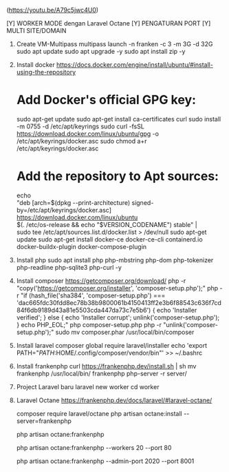 (https://youtu.be/A79c5jwc4U0)


[Y] WORKER MODE dengan Laravel Octane
[Y] PENGATURAN PORT
[Y] MULTI SITE/DOMAIN


1. Create VM-Multipass
   multipass launch -n franken -c 3 -m 3G -d 32G
   sudo apt update
   sudo apt upgrade -y
   sudo apt install zip -y

2. Install docker https://docs.docker.com/engine/install/ubuntu/#install-using-the-repository
   # Add Docker's official GPG key:
    sudo apt-get update
    sudo apt-get install ca-certificates curl
    sudo install -m 0755 -d /etc/apt/keyrings
    sudo curl -fsSL https://download.docker.com/linux/ubuntu/gpg -o /etc/apt/keyrings/docker.asc
    sudo chmod a+r /etc/apt/keyrings/docker.asc

    # Add the repository to Apt sources:
    echo \
        "deb [arch=$(dpkg --print-architecture) signed-by=/etc/apt/keyrings/docker.asc] https://download.docker.com/linux/ubuntu \
        $(. /etc/os-release && echo "$VERSION_CODENAME") stable" | \
        sudo tee /etc/apt/sources.list.d/docker.list > /dev/null
    sudo apt-get update
    sudo apt-get install docker-ce docker-ce-cli containerd.io docker-buildx-plugin docker-compose-plugin

3. Install php
   sudo apt install php php-mbstring php-dom php-tokenizer php-readline php-sqlite3 php-curl -y

4. Install composer https://getcomposer.org/download/
   php -r "copy('https://getcomposer.org/installer', 'composer-setup.php');"
   php -r "if (hash_file('sha384', 'composer-setup.php') === 'dac665fdc30fdd8ec78b38b9800061b4150413ff2e3b6f88543c636f7cd84f6db9189d43a81e5503cda447da73c7e5b6') { echo 'Installer verified'; } else { echo 'Installer corrupt'; unlink('composer-setup.php'); } echo PHP_EOL;"
   php composer-setup.php
   php -r "unlink('composer-setup.php');"
   sudo mv composer.phar /usr/local/bin/composer

5. Install laravel
   composer global require laravel/installer
   echo 'export PATH="$PATH:$HOME/.config/composer/vendor/bin"' >> ~/.bashrc

6. Install frankenphp
   curl https://frankenphp.dev/install.sh | sh
   mv frankenphp /usr/local/bin/
   frankenphp php-server -r server/

7. Project Laravel baru
   laravel new worker
   cd worker

8. Laravel Octane https://frankenphp.dev/docs/laravel/#laravel-octane/

   composer require laravel/octane
   php artisan octane:install --server=frankenphp

   php artisan octane:frankenphp

   php artisan octane:frankenphp --workers 20 --port 80

   php artisan octane:frankenphp --admin-port 2020 --port 8001
